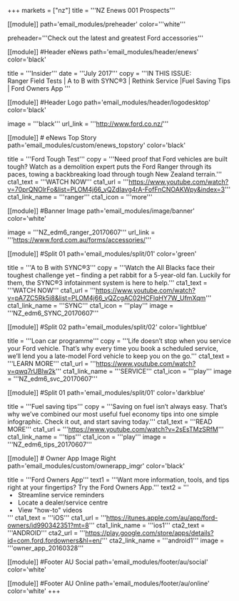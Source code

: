 +++
markets = ["nz"]
title = '''NZ Enews 001 Prospects'''

[[module]]
path='email_modules/preheader'
color='''white'''

   preheader='''Check out the latest and greatest Ford accessories'''

[[module]] #Header eNews 
path='email_modules/header/enews'
color='black'

  title = '''Insider'''
  date = '''July 2017'''
  copy = '''IN THIS ISSUE:<br />Ranger Field Tests | A to B with SYNC®3 | Rethink Service |Fuel Saving Tips | Ford Owners App '''


[[module]] #Header Logo
path='email_modules/header/logodesktop'
color='black'

  image = '''black'''
  url_link = '''http://www.ford.co.nz/'''

[[module]] # eNews Top Story 
path='email_modules/custom/enews_topstory'
color='black'

  title = '''Ford Tough Test'''
  copy = '''Need proof that Ford vehicles are built tough? Watch as a demolition expert puts the Ford Ranger through its paces, towing a backbreaking load through tough New Zealand terrain.'''
  cta1_text = '''WATCH NOW'''
  cta1_url = '''https://www.youtube.com/watch?v=70prQNOlrFo&list=PLOM4j66_vQZdIavg4rA-FofFnCNOAKWpy&index=3'''
  cta1_link_name = '''ranger'''
  cta1_icon = '''more'''


[[module]] #Banner Image 
path='email_modules/image/banner'
color='white'

  image = '''NZ_edm6_ranger_20170607'''
  url_link = '''https://www.ford.com.au/forms/accessories/'''


[[module]] #Split 01 
path='email_modules/split/01'
color='green'

title = '''A to B with SYNC®3'''
  copy = '''Watch the All Blacks face their toughest challenge yet – finding a pet rabbit for a 5-year-old fan. Luckily for them, the SYNC®3 infotainment system is here to help.'''
  cta1_text = '''WATCH NOW'''
  cta1_url = '''https://www.youtube.com/watch?v=pA7ZC5Rk5i8&list=PLOM4j66_vQZcgAC02HCFlqHY7W_UfmXqm'''
  cta1_link_name = '''SYNC'''
  cta1_icon = '''play'''
  image = '''NZ_edm6_SYNC_20170607'''


  [[module]] #Split 02
path='email_modules/split/02'
color='lightblue'

  title = '''Loan car programme'''
  copy = '''Life doesn’t stop when you service your Ford vehicle. That’s why every time you book a scheduled service, we’ll lend you a late-model Ford vehicle to keep you on the go.'''
  cta1_text = '''LEARN MORE'''
  cta1_url = '''https://www.youtube.com/watch?v=qwq7rUBlw2k'''
  cta1_link_name = '''SERVICE'''
  cta1_icon = '''play'''
  image = '''NZ_edm6_svc_20170607'''
  
  [[module]] #Split 01 
path='email_modules/split/01'
color='darkblue'

title = '''Fuel saving tips'''
  copy = '''Saving on fuel isn’t always easy. That’s why we’ve combined our most useful fuel economy tips into one simple infographic. Check it out, and start saving today.'''
  cta1_text = '''READ MORE'''
  cta1_url = '''https://www.youtube.com/watch?v=2sEsTMzSRfM'''
  cta1_link_name = '''tips'''
  cta1_icon = '''play'''
  image = '''NZ_edm6_tips_20170607'''


[[module]] # Owner App Image Right
path='email_modules/custom/ownerapp_imgr'
color='black'

  title = '''Ford Owners App'''
  text1 = '''Want more information, tools, and tips right at your fingertips? Try the Ford Owners App.'''
  text2 = '''<br />&nbsp;&#8226;&nbsp;&nbsp;&nbsp;Streamline service reminders<br />&nbsp;&#8226;&nbsp;&nbsp;&nbsp;Locate a dealer/service centre<br />&nbsp;&#8226;&nbsp;&nbsp;&nbsp;View "how-to" videos<br />'''
  cta1_text = '''iOS'''
  cta1_url = '''https://itunes.apple.com/au/app/ford-owners/id990342351?mt=8'''
  cta1_link_name = '''ios1'''
  cta2_text = '''ANDROID'''
  cta2_url = '''https://play.google.com/store/apps/details?id=com.ford.fordowners&hl=en/'''
  cta2_link_name = '''android1'''
  image = '''owner_app_20160328'''

[[module]] #Footer AU Social
path='email_modules/footer/au/social'
color='white'


[[module]] #Footer AU Online
path='email_modules/footer/au/online'
color='white'
+++
